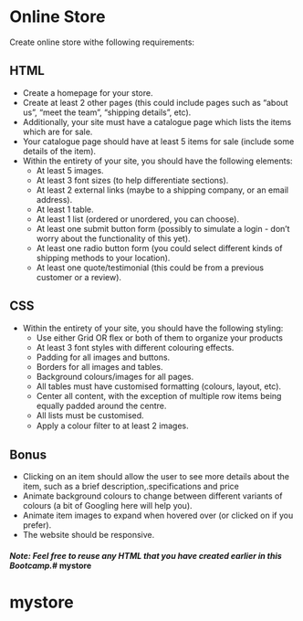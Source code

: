 # Online Store
Create online store withe following requirements:
## HTML
- Create a homepage for your store.
- Create at least 2 other pages (this could include pages such as “about us”, “meet the team”, “shipping details”, etc).
- Additionally, your site must have a catalogue page which lists the items which are for sale.
- Your catalogue page should have at least 5 items for sale (include some details of the item).
- Within the entirety of your site, you should have the following elements:
    - At least 5 images.
    - At least 3 font sizes (to help differentiate sections).
    - At least 2 external links (maybe to a shipping company, or an email address).
    - At least 1 table.
    - At least 1 list (ordered or unordered, you can choose).
    - At least one submit button form (possibly to simulate a login - don’t worry about the functionality of this yet).
    - At least one radio button form (you could select different kinds of shipping methods to your location).
    - At least one quote/testimonial (this could be from a previous customer or a review).


## CSS
- Within the entirety of your site, you should have the following styling:
    - Use either Grid OR flex or both of them to organize your products
    - At least 3 font styles with different colouring effects.
    - Padding for all images and buttons.
    - Borders for all images and tables.
    - Background colours/images for all pages.
    - All tables must have customised formatting (colours, layout, etc).
    - Center all content, with the exception of multiple row items being equally padded around the centre.
    - All lists must be customised.
    - Apply a colour ﬁlter to at least 2 images.

## Bonus
- Clicking on an item should allow the user to see more details about the item, such as a brief description,.specifications and price
- Animate background colours to change between different variants of colours (a bit of Googling here will help you).
- Animate item images to expand when hovered over (or clicked on if you prefer).
- The website should be responsive.

#### *Note: Feel free to reuse any HTML that you have created earlier in this Bootcamp.*# mystore
# mystore
